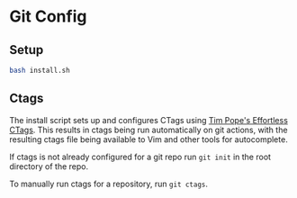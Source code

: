 # Git Config


## Setup

```bash
bash install.sh
```

## Ctags

The install script sets up and configures CTags using [Tim Pope's Effortless
CTags](https://tbaggery.com/2011/08/08/effortless-ctags-with-git.html). This
results in ctags being run automatically on git actions, with the resulting
ctags file being available to Vim and other tools for autocomplete.

If ctags is not already configured for a git repo run `git init` in the root
directory of the repo.

To manually run ctags for a repository, run `git ctags`.

